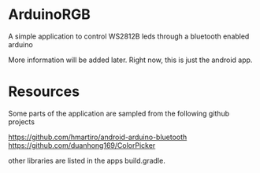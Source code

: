 # ArduinoRGB
A simple application to control WS2812B leds through a bluetooth enabled arduino

More information will be added later.
Right now, this is just the android app. 

# Resources
Some parts of the application are sampled from the following github projects

https://github.com/hmartiro/android-arduino-bluetooth
https://github.com/duanhong169/ColorPicker

other libraries are listed in the apps build.gradle.
